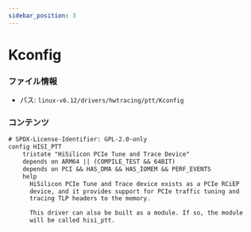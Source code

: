 ```yaml
---
sidebar_position: 3
---
```

# Kconfig

### ファイル情報

- パス: `linux-v6.12/drivers/hwtracing/ptt/Kconfig`

### コンテンツ

```txt
# SPDX-License-Identifier: GPL-2.0-only
config HISI_PTT
	tristate "HiSilicon PCIe Tune and Trace Device"
	depends on ARM64 || (COMPILE_TEST && 64BIT)
	depends on PCI && HAS_DMA && HAS_IOMEM && PERF_EVENTS
	help
	  HiSilicon PCIe Tune and Trace device exists as a PCIe RCiEP
	  device, and it provides support for PCIe traffic tuning and
	  tracing TLP headers to the memory.

	  This driver can also be built as a module. If so, the module
	  will be called hisi_ptt.

```
